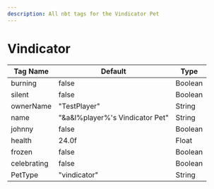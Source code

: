 ```yaml
---
description: All nbt tags for the Vindicator Pet
---
```



# Vindicator

| Tag Name     | Default                                                            | Type                                         |
| - | - | - |
| burning | false | Boolean |
| silent | false | Boolean |
| ownerName | "TestPlayer" | String |
| name | "&a&l%player%'s Vindicator Pet" | String |
| johnny | false | Boolean |
| health | 24.0f | Float |
| frozen | false | Boolean |
| celebrating | false | Boolean |
| PetType | "vindicator" | String |

